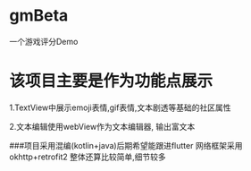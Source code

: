 # gmBeta
一个游戏评分Demo
# 该项目主要是作为功能点展示
1.TextView中展示emoji表情,gif表情,文本剧透等基础的社区属性

2.文本编辑使用webView作为文本编辑器, 输出富文本

###项目采用混编(kotlin+java)后期希望能跟进flutter
网络框架采用okhttp+retrofit2 整体还算比较简单,细节较多